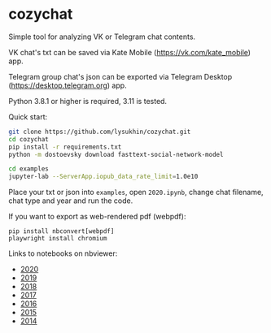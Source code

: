 # cozychat
Simple tool for analyzing VK or Telegram chat contents.

VK chat's txt can be saved via Kate Mobile (https://vk.com/kate_mobile) app.

Telegram group chat's json can be exported via Telegram Desktop (https://desktop.telegram.org) app.

Python 3.8.1 or higher is required, 3.11 is tested.

Quick start:
```bash
git clone https://github.com/lysukhin/cozychat.git
cd cozychat
pip install -r requirements.txt
python -m dostoevsky download fasttext-social-network-model

cd examples
jupyter-lab --ServerApp.iopub_data_rate_limit=1.0e10
```
Place your txt or json into `examples`, open `2020.ipynb`, change chat filename, chat type and year and run the code.

If you want to export as web-rendered pdf (webpdf):
```
pip install nbconvert[webpdf]
playwright install chromium
```

Links to notebooks on nbviewer:
* [2020](https://nbviewer.jupyter.org/github/lysukhin/cozychat/blob/master/examples/2020.ipynb)
* [2019](https://nbviewer.jupyter.org/github/lysukhin/cozychat/blob/master/examples/2019.ipynb)
* [2018](https://nbviewer.jupyter.org/github/lysukhin/cozychat/blob/master/examples/2018.ipynb)
* [2017](https://nbviewer.jupyter.org/github/lysukhin/cozychat/blob/master/examples/2017.ipynb)
* [2016](https://nbviewer.jupyter.org/github/lysukhin/cozychat/blob/master/examples/2016.ipynb)
* [2015](https://nbviewer.jupyter.org/github/lysukhin/cozychat/blob/master/examples/2015.ipynb)
* [2014](https://nbviewer.jupyter.org/github/lysukhin/cozychat/blob/master/examples/2014.ipynb)
